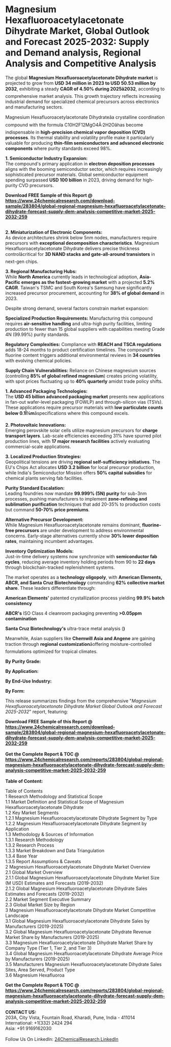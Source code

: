 <h1>Magnesium Hexafluoroacetylacetonate Dihydrate Market, Global Outlook and Forecast 2025-2032: Supply and Demand analysis, Regional Analysis and Competitive Analysis</h1><p>The global <strong>Magnesium Hexafluoroacetylacetonate Dihydrate market</strong> is projected to grow from <strong>USD 34 million in 2023 to USD 50.53 million by 2032</strong>, exhibiting a steady <strong>CAGR of 4.50% during 2025â2032</strong>, according to comprehensive market analysis. This growth trajectory reflects increasing industrial demand for specialized chemical precursors across electronics and manufacturing sectors.</p><p>Magnesium Hexafluoroacetylacetonate Dihydrateâa crystalline coordination compound with the formula C10H2F12MgO4Â·2H2Oâhas become indispensable in <strong>high-precision chemical vapor deposition (CVD) processes</strong>. Its thermal stability and volatility profile make it particularly valuable for producing <strong>thin-film semiconductors and advanced electronic components</strong> where purity standards exceed 98%.</p><p><strong>1. Semiconductor Industry Expansion:</strong><br>
The compound's primary application in <strong>electron deposition processes</strong> aligns with the booming semiconductor sector, which requires increasingly sophisticated precursor materials. Global semiconductor equipment spending surpassed <strong>USD 100 billion</strong> in 2023, driving demand for high-purity CVD precursors.</p><div><b>Download FREE Sample of this Report @ 
            <a href="https://www.24chemicalresearch.com/download-sample/283804/global-regional-magnesium-hexafluoroacetylacetonate-dihydrate-forecast-supply-dem-analysis-competitive-market-2025-2032-259">
            https://www.24chemicalresearch.com/download-sample/283804/global-regional-magnesium-hexafluoroacetylacetonate-dihydrate-forecast-supply-dem-analysis-competitive-market-2025-2032-259</a></b></div><br><p><strong>2. Miniaturization of Electronic Components:</strong><br>
As device architectures shrink below 5nm nodes, manufacturers require precursors with <strong>exceptional decomposition characteristics</strong>. Magnesium Hexafluoroacetylacetonate Dihydrate delivers precise thickness controlâcritical for <strong>3D NAND stacks and gate-all-around transistors</strong> in next-gen chips.</p><p><strong>3. Regional Manufacturing Hubs:</strong><br>
While <strong>North America</strong> currently leads in technological adoption, <strong>Asia-Pacific emerges as the fastest-growing market</strong> with a projected <strong>5.2% CAGR</strong>. Taiwan's TSMC and South Korea's Samsung have significantly increased precursor procurement, accounting for <strong>38% of global demand</strong> in 2023.</p><p>Despite strong demand, several factors constrain market expansion:</p><p><strong>Specialized Production Requirements:</strong> Manufacturing this compound requires <strong>air-sensitive handling</strong> and ultra-high purity facilities, limiting production to fewer than 15 global suppliers with capabilities meeting Grade 4N (99.99%) purity standards.</p><p><strong>Regulatory Complexities:</strong> Compliance with <strong>REACH and TSCA regulations</strong> adds 18-24 months to product certification timelines. The compound's fluorine content triggers additional environmental reviews in <strong>34 countries</strong> with evolving chemical policies.</p><p><strong>Supply Chain Vulnerabilities:</strong> Reliance on Chinese magnesium sources (controlling <strong>85% of global refined magnesium</strong>) creates pricing volatility, with spot prices fluctuating up to <strong>40% quarterly</strong> amidst trade policy shifts.</p><p><strong>1. Advanced Packaging Technologies:</strong><br>
The <strong>USD 45 billion advanced packaging market</strong> presents new applications in fan-out wafer-level packaging (FOWLP) and through-silicon vias (TSVs). These applications require precursor materials with <strong>low particulate counts below 0.1Î¼m</strong>âspecifications where this compound excels.</p><p><strong>2. Photovoltaic Innovations:</strong><br>
Emerging perovskite solar cells utilize magnesium precursors for <strong>charge transport layers</strong>. Lab-scale efficiencies exceeding 31% have spurred pilot production lines, with <strong>17 major research facilities</strong> actively evaluating commercial-scale applications.</p><p><strong>3. Localized Production Strategies:</strong><br>
Geopolitical tensions are driving <strong>regional self-sufficiency initiatives</strong>. The EU's Chips Act allocates <strong>USD 3.2 billion</strong> for local precursor production, while India's Semiconductor Mission offers <strong>50% capital subsidies</strong> for chemical plants serving fab facilities.</p><p><strong>Purity Standard Escalation:</strong><br>
	Leading foundries now mandate <strong>99.999% (5N) purity</strong> for sub-3nm processes, pushing manufacturers to implement <strong>zone-refining and sublimation purification</strong> techniques that add 20-35% to production costs but command <strong>50-70% price premiums</strong>.</p><p><strong>Alternative Precursor Development:</strong><br>
	While Magnesium Hexafluoroacetylacetonate remains dominant, <strong>fluorine-free precursors</strong> are under development to address environmental concerns. Early-stage alternatives currently show <strong>30% lower deposition rates</strong>, maintaining incumbent advantages.</p><p><strong>Inventory Optimization Models:</strong><br>
	Just-in-time delivery systems now synchronize with <strong>semiconductor fab cycles</strong>, reducing average inventory holding periods from 90 to <strong>22 days</strong> through blockchain-tracked replenishment systems.</p><p>The market operates as a <strong>technology oligopoly</strong>, with <strong>American Elements, ABCR, and Santa Cruz Biotechnology</strong> commanding <strong>62% collective market share</strong>. These leaders differentiate through:</p><p><strong>American Elements'</strong> patented crystallization process yielding <strong>99.9% batch consistency</strong></p><p><strong>ABCR's</strong> ISO Class 4 cleanroom packaging preventing <strong>&gt;0.05ppm contamination</strong></p><p><strong>Santa Cruz Biotechnology's</strong> ultra-trace metal analysis (<strong>)</strong></p><p>Meanwhile, Asian suppliers like <strong>Chemwill Asia and Angene</strong> are gaining traction through <strong>regional customization</strong>âoffering moisture-controlled formulations optimized for tropical climates.</p><p><strong>By Purity Grade:</strong></p><p><strong>By Application:</strong></p><p><strong>By End-Use Industry:</strong></p><p><strong>By Form:</strong></p><p>This release summarizes findings from the comprehensive "<em>Magnesium Hexafluoroacetylacetonate Dihydrate Market Global Outlook and Forecast 2025-2032</em>" report, featuring:</p><div><b>Download FREE Sample of this Report @ 
            <a href="https://www.24chemicalresearch.com/download-sample/283804/global-regional-magnesium-hexafluoroacetylacetonate-dihydrate-forecast-supply-dem-analysis-competitive-market-2025-2032-259">
            https://www.24chemicalresearch.com/download-sample/283804/global-regional-magnesium-hexafluoroacetylacetonate-dihydrate-forecast-supply-dem-analysis-competitive-market-2025-2032-259</a></b></div><br><div><b>Get the Complete Report & TOC @ 
            <a href="https://www.24chemicalresearch.com/reports/283804/global-regional-magnesium-hexafluoroacetylacetonate-dihydrate-forecast-supply-dem-analysis-competitive-market-2025-2032-259">
            https://www.24chemicalresearch.com/reports/283804/global-regional-magnesium-hexafluoroacetylacetonate-dihydrate-forecast-supply-dem-analysis-competitive-market-2025-2032-259</a></b></div><br>
            <b>Table of Content:</b><p>Table of Contents<br />
1 Research Methodology and Statistical Scope<br />
1.1 Market Definition and Statistical Scope of Magnesium Hexafluoroacetylacetonate Dihydrate<br />
1.2 Key Market Segments<br />
1.2.1 Magnesium Hexafluoroacetylacetonate Dihydrate Segment by Type<br />
1.2.2 Magnesium Hexafluoroacetylacetonate Dihydrate Segment by Application<br />
1.3 Methodology & Sources of Information<br />
1.3.1 Research Methodology<br />
1.3.2 Research Process<br />
1.3.3 Market Breakdown and Data Triangulation<br />
1.3.4 Base Year<br />
1.3.5 Report Assumptions & Caveats<br />
2 Magnesium Hexafluoroacetylacetonate Dihydrate Market Overview<br />
2.1 Global Market Overview<br />
2.1.1 Global Magnesium Hexafluoroacetylacetonate Dihydrate Market Size (M USD) Estimates and Forecasts (2019-2032)<br />
2.1.2 Global Magnesium Hexafluoroacetylacetonate Dihydrate Sales Estimates and Forecasts (2019-2032)<br />
2.2 Market Segment Executive Summary<br />
2.3 Global Market Size by Region<br />
3 Magnesium Hexafluoroacetylacetonate Dihydrate Market Competitive Landscape<br />
3.1 Global Magnesium Hexafluoroacetylacetonate Dihydrate Sales by Manufacturers (2019-2025)<br />
3.2 Global Magnesium Hexafluoroacetylacetonate Dihydrate Revenue Market Share by Manufacturers (2019-2025)<br />
3.3 Magnesium Hexafluoroacetylacetonate Dihydrate Market Share by Company Type (Tier 1, Tier 2, and Tier 3)<br />
3.4 Global Magnesium Hexafluoroacetylacetonate Dihydrate Average Price by Manufacturers (2019-2025)<br />
3.5 Manufacturers Magnesium Hexafluoroacetylacetonate Dihydrate Sales Sites, Area Served, Product Type<br />
3.6 Magnesium Hexafluoroa</p><div><b>Get the Complete Report & TOC @ 
            <a href="https://www.24chemicalresearch.com/reports/283804/global-regional-magnesium-hexafluoroacetylacetonate-dihydrate-forecast-supply-dem-analysis-competitive-market-2025-2032-259">
            https://www.24chemicalresearch.com/reports/283804/global-regional-magnesium-hexafluoroacetylacetonate-dihydrate-forecast-supply-dem-analysis-competitive-market-2025-2032-259</a></b></div><br><b>CONTACT US:</b><br>
            203A, City Vista, Fountain Road, Kharadi, Pune, India - 411014<br>
            International: +1(332) 2424 294<br>
            Asia: +91 9169162030 <br><br>
            Follow Us On LinkedIn: <a href="https://www.linkedin.com/company/24chemicalresearch/">24ChemicalResearch LinkedIn</a>